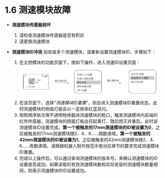 # 1.6 测速模块故障

- **测速模块传感器损坏**
  1. 请检查测速模块传感器是否有积灰
  2. 请更换测速模块

- **测速模块ID冲突**
如安装多个测速模块，请重新设置测速模块ID，步骤如下：
  1. 在主控模块的功能页面下，按如下操作，进入测速ID设置页面：
  ![图1.6](A2.png)
  3. 在该页面下，选择“*测速模块ID重置*”，则会进入测速模块ID重置状态，此时测速模块的侧面灯板会以一定频率红蓝双闪。
  4. 按照顺序依次用不透明物体戳进测速模块的枪口，触发测速模块内前端的红外传感器，测速模块的侧面灯板会亮起黄灯，随后熄灭并重启。此时该测速模块ID设置完成。**第一个被触发的17mm测速模块的ID被设置为0**，之后被触发的17mm测速模块随2、4、6......偶数递增。**第一个被触发的42mm测速模块的ID被设置为1**，之后被触发的42mm测速模块随2、4、6......奇数递增。请根据机器人制作规范手册对应章节的要求完成测速模块ID重置。
  5. 完成以上操作后，可以通过查询测速模块的版本号，来确认测速模块的ID设置是否成功。如果读取的有效测速模块数和实际安装的测速模块数量相同，则表示测速模块的ID设置成功。
